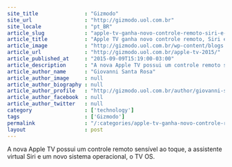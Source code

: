 ```yaml
---
site_title               : "Gizmodo"
site_url                 : "http://gizmodo.uol.com.br"
site_locale              : "pt_BR"
article_slug             : "apple-tv-ganha-novo-controle-remoto-siri-e-sistema-baseado-no-ios"
article_title            : "Apple TV ganha novo controle remoto, Siri e sistema baseado no iOS"
article_image            : "http://gizmodo.uol.com.br/wp-content/blogs.dir/8/files/2015/09/150909-0088-e14418237351421.jpg"
article_url              : "http://gizmodo.uol.com.br/apple-tv-2015/"
article_published_at     : "2015-09-09T15:19:00-03:00"
article_description      : "A nova Apple TV possui um controle remoto sensível ao toque, a assistente virtual Siri e um novo sistema operacional, o TV OS."
article_author_name      : "Giovanni Santa Rosa"
article_author_image     : null
article_author_biography : null
article_author_profile   : "http://gizmodo.uol.com.br/author/giovanni-santarosa/"
article_author_facebook  : null
article_author_twitter   : null
category                 : ['technology']
tags                     : ['Gizmodo']
permalink                : "/:categories/apple-tv-ganha-novo-controle-remoto-siri-e-sistema-baseado-no-ios/"
layout                   : post
---
```


A nova Apple TV possui um controle remoto sensível ao toque, a assistente virtual Siri e um novo sistema operacional, o TV OS.

